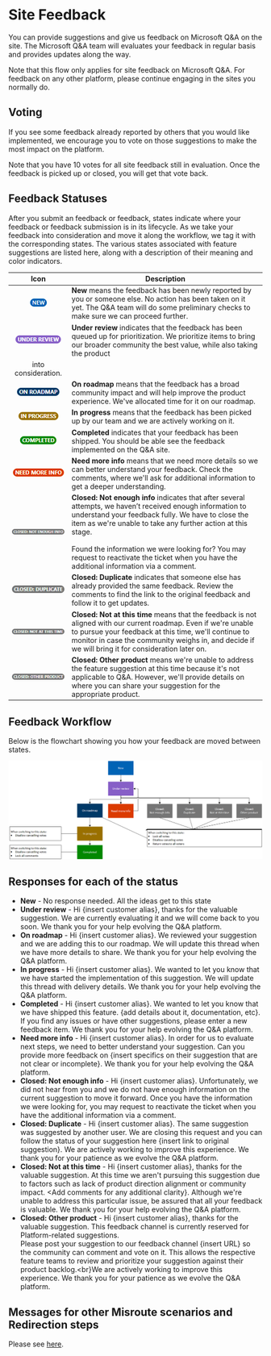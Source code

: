 # Site Feedback

You can provide suggestions and give us feedback on Microsoft Q&A on the site. The Microsoft Q&A team will evaluates your feedback in regular basis and provides updates along the way.

Note that this flow only applies for site feedback on Microsoft Q&A. For feedback on any other platform, please continue engaging in the sites you normally do.

## Voting

If you see some feedback already reported by others that you would like implemented, we encourage you to vote on those suggestions to make the most impact on the platform.

Note that you have 10 votes for all site feedback still in evaluation. Once the feedback is picked up or closed, you will get that vote back.

## Feedback Statuses

After you submit an feedback or feedback, states indicate where your feedback or feedback submission is in its lifecycle. As we take your feedback into consideration and move it along the workflow, we tag it with the corresponding states. The various states associated with feature suggestions are listed here, along with a description of their meaning and color indicators.

| Icon  | Description |
| :---------------:  | ----  |
| ![new feedback icon](media/qna-feedback-new.png) | **New** means the feedback has been newly reported by you or someone else. No action has been taken on it yet. The Q&A team will do some preliminary checks to make sure we can proceed further.  |
| ![under review feedback icon](media/qna-feedback-underreview.png) | **Under review** indicates that the feedback has been queued up for prioritization. We prioritize items to bring our broader community the best value, while also taking the product 
into consideration.  |
| ![on roadmap feedback icon](media/qna-feedback-onroadmap.png) | **On roadmap** means that the  feedback has a broad community impact and will help improve the product experience. We've allocated time for it on our roadmap. |
| ![in progress feedback icon](media/qna-feedback-InProgress.png) | **In progress** means that the feedback has been picked up by our team and we are actively working on it. |
| ![completed feedback icon](media/qna-feedback-completed.png)  | **Completed** indicates that your feedback has been shipped. You should be able see the feedback implemented on the Q&A site. |
|![need more info feedback icon](media/qna-feedback-needmoreinfo.png) | **Need more info** means that we need more details so we can better understand your feedback. Check the comments, where we'll ask for additional information to get a deeper understanding.  |
| ![closed-not enough info feedback icon](media/qna-feedback-closed-notenoughinfo.png) | **Closed: Not enough info** indicates that after several attempts, we haven’t received enough information to understand your feedback fully. We have to close the item as we're unable to take any further action at this stage.<br/><br/>Found the information we were looking for? You may request to reactivate the ticket when you have the additional information via a comment. |
| ![closed-duplicate feedback icon](media/qna-feedback-closed-duplicate.png)  | **Closed: Duplicate** indicates that someone else has already provided the same feedback. Review the comments to find the link to the original feedback and follow it to get updates.   |
| ![closed-not at this time feedback icon](media/qna-feedback-closed-notatthistime.png)  | **Closed: Not at this time** means that the feedback is not aligned with our current roadmap. Even if we're unable to pursue your feedback at this time, we'll continue to monitor in case the community weighs in, and decide if we will bring it for consideration later on. |
| ![closed-other product feedback icon](media/qna-feedback-closed-otherproduct.png)  | **Closed: Other product** means we're unable to address the feature suggestion at this time because it's not applicable to Q&A. However, we'll provide details on where you can share your suggestion for the appropriate product. |

## Feedback Workflow

Below is the flowchart showing you how your feedback are moved between states.

![feedback status workflow icon](media/qna-feedback-workflow.png)

## Responses for each of the status

- **New** - No response needed. All the ideas get to this state
- **Under review** - Hi {insert customer alias}, thanks for the valuable suggestion. We are currently evaluating it and we will come back to you soon. We thank you for your help evolving the Q&A platform. 
- **On roadmap** - Hi {insert customer alias}. We reviewed your suggestion and we are adding this to our roadmap. We will update this thread when we have more details to share. We thank you for your help evolving the Q&A platform.
- **In progress** - Hi {insert customer alias}. We wanted to let you know that we have started the implementation of this suggestion. We will update this thread with delivery details. We thank you for your help evolving the Q&A platform.
- **Completed** - Hi {insert customer alias}. We wanted to let you know that we have shipped this feature. {add details about it, documentation, etc}. If you find any issues or have other suggestions, please enter a new feedback item. We thank you for your help evolving the Q&A platform.
- **Need more info** - Hi {insert customer alias}. In order for us to evaluate next steps, we need to better understand your suggestion. Can you provide more feedback on {insert specifics on their suggestion that are not clear or incomplete}. We thank you for your help evolving the Q&A platform.
- **Closed: Not enough info** - Hi {insert customer alias}. Unfortunately, we did not hear from you and we do not have enough information on the current suggestion to move it forward. Once you have the information we were looking for, you may request to reactivate the ticket when you have the additional information via a comment.
- **Closed: Duplicate** - Hi {insert customer alias}. The same suggestion was suggested by another user. We are closing this request and you can follow the status of your suggestion here {insert link to original suggestion}. We are actively working to improve this experience. We thank you for your patience as we evolve the Q&A platform.
- **Closed: Not at this time** - Hi {insert customer alias}, thanks for the valuable suggestion. At this time we aren't pursuing this suggestion due to factors such as lack of product direction alignment or community impact. <Add comments for any additional clarity}. Although we're unable to address this particular issue, be assured that all your feedback is valuable. We thank you for your help evolving the Q&A platform.
- **Closed: Other product** - Hi {insert customer alias}, thanks for the valuable suggestion. This feedback channel is currently reserved for Platform-related suggestions.<br>Please post your suggestion to our feedback channel {insert URL} so the community can comment and vote on it. This allows the respective feature teams to review and prioritize your suggestion against their product backlog.<br}We are actively working to improve this experience. We thank you for your patience as we evolve the Q&A platform.

## Messages for other Misroute scenarios and Redirection steps 

Please see [here](https://microsoft.sharepoint.com/:w:/t/AzureCXPCommunityEngineers/EfMmbYwONoZOj1tsIw9ir40BLXFgmt47PCFbZ5y4xba9rw?e=cykxyz).
